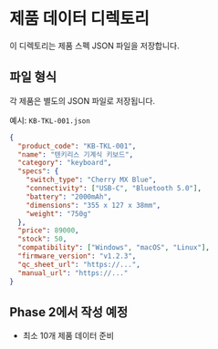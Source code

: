 # 제품 데이터 디렉토리

이 디렉토리는 제품 스펙 JSON 파일을 저장합니다.

## 파일 형식

각 제품은 별도의 JSON 파일로 저장됩니다.

예시: `KB-TKL-001.json`

```json
{
  "product_code": "KB-TKL-001",
  "name": "텐키리스 기계식 키보드",
  "category": "keyboard",
  "specs": {
    "switch_type": "Cherry MX Blue",
    "connectivity": ["USB-C", "Bluetooth 5.0"],
    "battery": "2000mAh",
    "dimensions": "355 x 127 x 38mm",
    "weight": "750g"
  },
  "price": 89000,
  "stock": 50,
  "compatibility": ["Windows", "macOS", "Linux"],
  "firmware_version": "v1.2.3",
  "qc_sheet_url": "https://...",
  "manual_url": "https://..."
}
```

## Phase 2에서 작성 예정
- 최소 10개 제품 데이터 준비
